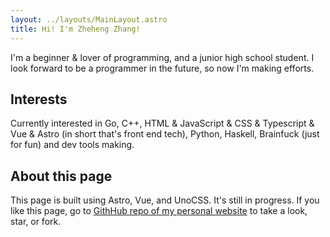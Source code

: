 ```yaml
---
layout: ../layouts/MainLayout.astro
title: Hi! I'm Zheheng Zhang!
---
```


I'm a beginner & lover of programming, and a junior high school student.
I look forward to be a programmer in the future, so now I'm making efforts.

## Interests

Currently interested in Go, C++, HTML & JavaScript & CSS & Typescript & Vue & Astro (in short that's front end tech), Python, Haskell, Brainfuck (just for fun) and dev tools making.

## About this page

This page is built using Astro, Vue, and UnoCSS. It's still in progress. If you like this page, go to [GithHub repo of my personal website](https://github.com/zhangzheheng/zzhme) to take a look, star, or fork.